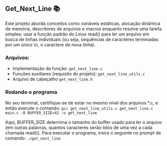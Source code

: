 ## Get_Next_Line  📚

Este projeto aborda conceitos como variáveis estáticas, alocação dinâmica de memória, descritores de arquivos e macros enquanto resolve 
uma tarefa simples: usar a função padrão do Linux read() para ler um arquivo em busca de linhas individuais 
(ou seja, sequências de caracteres terminadas por um único \n, o caractere de nova linha).

### Arquivos:

- Implementação da função: `get_next_line.c`
- Funções auxiliares (requisito do projeto): `get_next_line_utils.c`
- Arquivo de cabeçalho `get_next_line.h`

### Rodando o programa

No seu terminal, certifique-se de estar no mesmo nível dos arquivos *.c, e então execute o comando:
`gcc get_next_line_utils.c get_next_line.c main.c -D BUFFER_SIZE=42 -o get_next_line`

Aqui, BUFFER_SIZE determina o tamanho do buffer usado para ler o arquivo (em outras palavras, quantos 
caracteres serão lidos de uma vez a cada chamada read()). Para executar o programa, insira o seguinte no prompt de comando:
`./get_next_line`

